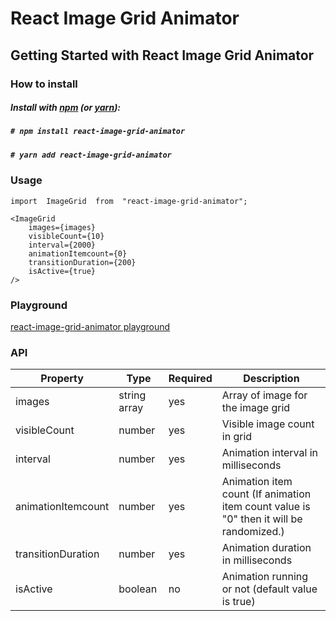 
# React Image Grid Animator

## Getting Started with React Image Grid Animator

### How to install
##### Install with [npm](https://www.npmjs.com/) (or [yarn](https://yarnpkg.com/)):

##### `# npm install react-image-grid-animator`
##### `# yarn add react-image-grid-animator`

### Usage
```JSX
import  ImageGrid  from  "react-image-grid-animator";
```
```JSX
<ImageGrid
	images={images}
	visibleCount={10}
	interval={2000}
	animationItemcount={0}
	transitionDuration={200}
	isActive={true}
/>
```
### Playground
[react-image-grid-animator playground ](https://prabathmadushan.github.io/react-image-grid-animator-playground/)

### API
| Property           | Type         | Required | Description                                                                                    |
|--------------------|--------------|----------|------------------------------------------------------------------------------------------------|
| images             | string array | yes      | Array of image for the image grid                                                             |
| visibleCount       | number       | yes      | Visible image count in grid  |
| interval           | number       | yes      | Animation interval in milliseconds                                                                       |
| animationItemcount           | number       | yes      | Animation item count (If animation item count value is "0" then it will be randomized.)                                                                      |
| transitionDuration | number       | yes      | Animation duration in milliseconds                                                                       |
| isActive           | boolean      | no       | Animation running or not (default value is true)                                                        |


 